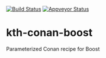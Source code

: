 [![Build Status](https://travis-ci.org/k-nuth/kth-conan-boost.svg)](https://travis-ci.org/k-nuth/kth-conan-boost) [![Appveyor Status](https://ci.appveyor.com/api/projects/status/github/k-nuth/kth-conan-boost?svg=true)](https://ci.appveyor.com/project/k-nuth/kth-conan-boost)

# kth-conan-boost


Parameterized Conan recipe for Boost



